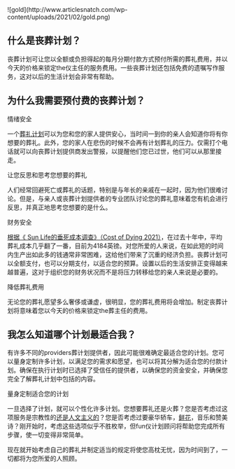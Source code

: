 <div class="rb-iwrap autosize">![gold](http://www.articlesnatch.com/wp-content/uploads/2021/02/gold.png)</div>

## <font style="vertical-align: inherit;"><font style="vertical-align: inherit;">什么是丧葬计划？</font></font>

<font style="vertical-align: inherit;"><font style="vertical-align: inherit;">丧葬计划可让您以全额或负担得起的每月分期付款方式预付所需的葬礼费用，并以今天的价格来锁定the仪主任的服务费用。</font><font style="vertical-align: inherit;">一些丧葬计划还包括免费的遗嘱写作服务，这对以后的生活计划会非常有帮助。&nbsp;</font></font>

## <font style="vertical-align: inherit;"><font style="vertical-align: inherit;">为什么我需要预付费的丧葬计划？</font></font>

<font style="vertical-align: inherit;"><font style="vertical-align: inherit;">情绪安全&nbsp;</font></font>

<font style="vertical-align: inherit;"><font style="vertical-align: inherit;">一个</font></font>[<font style="vertical-align: inherit;"><font style="vertical-align: inherit;">葬礼计划</font></font>](https://capitallife.com/)<font style="vertical-align: inherit;"><font style="vertical-align: inherit;">可以为您和您的家人提供安心，当时间一到你的亲人会知道你将有你想要的葬礼。</font><font style="vertical-align: inherit;">此外，您的家人在悲伤的时候不会再有计划葬礼的压力。</font><font style="vertical-align: inherit;">仅需打个电话就可以向丧葬计划提供商发出警报，以提醒他们您已过世，他们可以从那里接走。&nbsp;</font></font>

<font style="vertical-align: inherit;"><font style="vertical-align: inherit;">让您反思和思考您想要的葬礼&nbsp;</font></font>

<font style="vertical-align: inherit;"><font style="vertical-align: inherit;">人们经常回避死亡或葬礼的话题，特别是与年长的亲戚在一起时，因为他们很难讨论。</font><font style="vertical-align: inherit;">但是，与亲人或丧葬计划提供者的专业团队讨论您的葬礼意味着您有机会进行反思，并真正地思考您想要的是什么。&nbsp;</font></font>

<font style="vertical-align: inherit;"><font style="vertical-align: inherit;">财务安全&nbsp;</font></font>

[<font style="vertical-align: inherit;"><font style="vertical-align: inherit;">根据《 Sun Life的垂死成本调查》（Cost of Dying 2021）</font></font>](https://www.forbes.com/uk/advisor/personal-finance/2021/01/12/cost-of-dying-reaches-record-high/)<font style="vertical-align: inherit;"><font style="vertical-align: inherit;">，在过去十年中，平均葬礼成本几乎翻了一番，目前为4184英镑。</font><font style="vertical-align: inherit;">对您所爱的人来说，在如此短的时间内生产出如此多的钱通常非常困难，这给他们带来了沉重的经济负担。</font><font style="vertical-align: inherit;">丧葬计划可以全额支付，也可以分期支付，以适合您的预算。</font><font style="vertical-align: inherit;">设置以后的生活安排正变得越来越普遍，这对于组织您的财务状况而不是将压力转移给您的亲人来说是必要的。&nbsp;</font></font>

<font style="vertical-align: inherit;"><font style="vertical-align: inherit;">降低葬礼费用&nbsp;</font></font>

<font style="vertical-align: inherit;"><font style="vertical-align: inherit;">无论您的葬礼愿望多么奢侈或谦虚，很明显，您的葬礼费用将会增加。</font><font style="vertical-align: inherit;">制定丧葬计划将意味着您以今天的价格来锁定the葬主任的费用。&nbsp;</font></font>

## <font style="vertical-align: inherit;"><font style="vertical-align: inherit;">我怎么知道哪个计划最适合我？</font></font>

<font style="vertical-align: inherit;"><font style="vertical-align: inherit;">有许多不同的providers葬计划提供者，因此可能很难确定最适合您的计划。</font><font style="vertical-align: inherit;">您可以量身定制许多计划，以满足您的需求和愿望，也可以将其分解为适合您的付款计划。</font><font style="vertical-align: inherit;">确保在执行计划时已选择了受信任的提供者，以确保您的资金安全，并确保您完全了解葬礼计划中包括的内容。&nbsp;</font></font>

<font style="vertical-align: inherit;"><font style="vertical-align: inherit;">量身定制适合您的计划</font></font>

<font style="vertical-align: inherit;"><font style="vertical-align: inherit;">一旦选择了计划，就可以个性化许多计划。</font><font style="vertical-align: inherit;">您想要葬礼还是火葬？</font><font style="vertical-align: inherit;">您是否考虑过这项服务是宗教性的</font></font>[<font style="vertical-align: inherit;"><font style="vertical-align: inherit;">还是人文主义的</font></font>](https://www.bbc.co.uk/bitesize/topics/znk647h/articles/zmqpkmn)<font style="vertical-align: inherit;"><font style="vertical-align: inherit;">？</font><font style="vertical-align: inherit;">您是否考虑过要豪华轿车，</font></font>[<font style="vertical-align: inherit;"><font style="vertical-align: inherit;">鲜花</font></font>](http://www.articlesnatch.com/article/top-tips-for-buying-the-best-fresh-cut-flowers/)<font style="vertical-align: inherit;"><font style="vertical-align: inherit;">，音乐和赞美诗？</font><font style="vertical-align: inherit;">刚开始时，考虑这些选项似乎不胜枚举，但fun仪计划顾问将帮助您完成所有步骤，使一切变得非常简单。&nbsp;</font></font>

<font style="vertical-align: inherit;"><font style="vertical-align: inherit;">现在就开始考虑自己的葬礼并制定适当的规定将使您高枕无忧，因为时间到了，一切都将为您所爱的人照顾。&nbsp;</font></font>